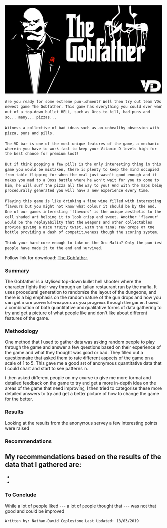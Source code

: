 ![DC](DC.png)

```markdown
Are you ready for some extreme pun-ishment? Well then try out team VDs 
newest game The Gobfather. This game has everything you could ever want 
out of a top-down bullet HELL, such as Orcs to kill, bad puns and 
so... many... pizzas...

Witness a collective of bad ideas such as an unhealthy obsession with 
pizza, puns and pills.

The VD bar is one of the most unique features of the game, a mechanic
wherein you have to work fast to keep your Vitamin D levels high for 
the best chance for premium loot!

But if think popping a few pills is the only interesting thing in this 
game you would be mistaken, there is plenty to keep the mind occupied 
from table flipping for when the meal just wasn't good enough and it 
makes you mad to a Boss battle where he won't wait for you to come to 
him, he will surf the pizza all the way to you! And with the maps being 
procedurally generated you will have a new experience every time.

Playing this game is like drinking a fine wine filled with interesting 
flavours but you might not know what colour it should be by the end. 
One of our games interesting 'flavours' is the unique aesthetic to the 
cell shaded art helping it to look crisp and sweet. Another 'flavour' 
would be the replayability that the weapons and other collectables 
provide giving a nice fruity twist, with the final few drops of the 
bottle providing a dash of competitiveness though the scoring system.

Think your hard-core enough to take on the Orc Mafia? Only the pun-iest 
people have made it to the end and survived.
```

Follow link for download: [The Gobfather](https://sparky439.itch.io/the-gobfather).

### Summary

The Gobfather is a stylised top-down bullet hell shooter where the 
character fights their way through an Italian restaurant run by the
mafia. It uses procedural generation to randomize the layout of the 
dungeons, and there is a big emphasis on the random nature of the
gun drops and how you can get more powerful weapons as you progress
through the game. I used a combination of both quantitative and 
qualitative forms of data gathering to try and get a picture of what
people like and don't like about different features of the game.

### Methodology

One method that I used to gather data was asking random people to 
play through the game and answer a few questions based on their 
experience of the game and what they thought was good or bad.
They filled out a questionnaire that asked them to rate different
aspects of the game on a scale of 1 to 5. This gave me a good set
of anonymous quantitative data that I could chart and start to see
patterns in.

I then asked different people on my course to give me more formal
and detailed feedback on the game to try and get a more in-depth
idea on the areas of the game that need improving, I then tried
to categorise these more detailed answers to try and get a better
picture of how to change the game for the better.

### Results

Looking at the results from the anonymous servey a few interesting 
points were raised

### Recommendations

My recommendations based on the results of the data that I 
gathered are:
-
-
-

### To Conclude

While a lot of people liked --- a lot of people thought that --- 
was not that good and could be improved

```
Written by: Nathan-David Coplestone Last Updated: 18/03/2019
```
